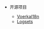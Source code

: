 * 开源项目

    * [VoerkaI18n](https://zhangfisher.github.io/voerka-i18n/)
    * [Logsets](https://github.com/zhangfisher/logsets)